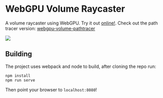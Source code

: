 # WebGPU Volume Raycaster

A volume raycaster using WebGPU. Try it out [online!](https://www.willusher.io/webgpu-volume-raycaster/). Check out the path tracer version: [webgpu-volume-pathtracer](https://github.com/Twinklebear/webgpu-volume-pathtracer)

![](https://i.imgur.com/6zNv57i.png)

## Building

The project uses webpack and node to build, after cloning the repo run:

```
npm install
npm run serve
```

Then point your browser to `localhost:8080`!
